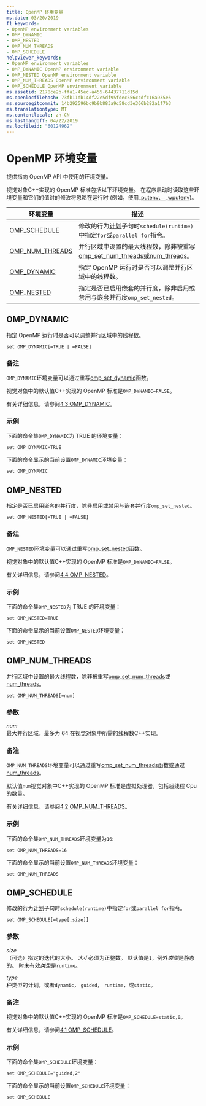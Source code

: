 ```yaml
---
title: OpenMP 环境变量
ms.date: 03/20/2019
f1_keywords:
- OpenMP environment variables
- OMP_DYNAMIC
- OMP_NESTED
- OMP_NUM_THREADS
- OMP_SCHEDULE
helpviewer_keywords:
- OpenMP environment variables
- OMP_DYNAMIC OpenMP environment variable
- OMP_NESTED OpenMP environment variable
- OMP_NUM_THREADS OpenMP environment variable
- OMP_SCHEDULE OpenMP environment variable
ms.assetid: 2178ce2b-ffa1-45ec-a455-64437711d15d
ms.openlocfilehash: 73fb11db14df22e5df95fdec556ccdfc16a935e5
ms.sourcegitcommit: 14b292596bc9b9b883a9c58cd3e366b282a1f7b3
ms.translationtype: MT
ms.contentlocale: zh-CN
ms.lasthandoff: 04/22/2019
ms.locfileid: "60124962"
---
```

# <a name="openmp-environment-variables"></a>OpenMP 环境变量

提供指向 OpenMP API 中使用的环境变量。

视觉对象C++实现的 OpenMP 标准包括以下环境变量。 在程序启动时读取这些环境变量和它们的值对的修改将忽略在运行时 (例如，使用[_putenv、 _wputenv](../../../c-runtime-library/reference/putenv-wputenv.md))。

|环境变量|描述|
|--------------------|-----------|
|[OMP_SCHEDULE](#omp-schedule)|修改的行为[计划](openmp-clauses.md#schedule)子句时`schedule(runtime)`中指定`for`或`parallel for`指令。|
|[OMP_NUM_THREADS](#omp-num-threads)|并行区域中设置的最大线程数，除非被重写[omp_set_num_threads](openmp-functions.md#omp-set-num-threads)或[num_threads](openmp-clauses.md#num-threads)。|
|[OMP_DYNAMIC](#omp-dynamic)|指定 OpenMP 运行时是否可以调整并行区域中的线程数。|
|[OMP_NESTED](#omp-nested)|指定是否已启用嵌套的并行度，除非启用或禁用与嵌套并行度`omp_set_nested`。|

## <a name="omp-dynamic"></a>OMP_DYNAMIC

指定 OpenMP 运行时是否可以调整并行区域中的线程数。

```
set OMP_DYNAMIC[=TRUE | =FALSE]
```

### <a name="remarks"></a>备注

`OMP_DYNAMIC`环境变量可以通过重写[omp_set_dynamic](openmp-functions.md#omp-set-dynamic)函数。

视觉对象中的默认值C++实现的 OpenMP 标准是`OMP_DYNAMIC=FALSE`。

有关详细信息，请参阅[4.3 OMP_DYNAMIC](../../../parallel/openmp/4-3-omp-dynamic.md)。

### <a name="example"></a>示例

下面的命令集`OMP_DYNAMIC`为 TRUE 的环境变量：

```
set OMP_DYNAMIC=TRUE
```

下面的命令显示的当前设置`OMP_DYNAMIC`环境变量：

```
set OMP_DYNAMIC
```

## <a name="omp-nested"></a>OMP_NESTED

指定是否已启用嵌套的并行度，除非启用或禁用与嵌套并行度`omp_set_nested`。

```
set OMP_NESTED[=TRUE | =FALSE]
```

### <a name="remarks"></a>备注

`OMP_NESTED`环境变量可以通过重写[omp_set_nested](openmp-functions.md#omp-set-nested)函数。

视觉对象中的默认值C++实现的 OpenMP 标准是`OMP_DYNAMIC=FALSE`。

有关详细信息，请参阅[4.4 OMP_NESTED](../../../parallel/openmp/4-4-omp-nested.md)。

### <a name="example"></a>示例

下面的命令集`OMP_NESTED`为 TRUE 的环境变量：

```
set OMP_NESTED=TRUE
```

下面的命令显示的当前设置`OMP_NESTED`环境变量：

```
set OMP_NESTED
```

## <a name="omp-num-threads"></a>OMP_NUM_THREADS

并行区域中设置的最大线程数，除非被重写[omp_set_num_threads](openmp-functions.md#omp-set-num-threads)或[num_threads](openmp-clauses.md#num-threads)。

```
set OMP_NUM_THREADS[=num]
```

### <a name="parameters"></a>参数

*num*<br/>
最大并行区域，最多为 64 在视觉对象中所需的线程数C++实现。

### <a name="remarks"></a>备注

`OMP_NUM_THREADS`环境变量可以通过重写[omp_set_num_threads](openmp-functions.md#omp-set-num-threads)函数或通过[num_threads](openmp-clauses.md#num-threads)。

默认值`num`视觉对象中C++实现的 OpenMP 标准是虚拟处理器，包括超线程 Cpu 的数量。

有关详细信息，请参阅[4.2 OMP_NUM_THREADS](../../../parallel/openmp/4-2-omp-num-threads.md)。

### <a name="example"></a>示例

下面的命令集`OMP_NUM_THREADS`环境变量为`16`:

```
set OMP_NUM_THREADS=16
```

下面的命令显示的当前设置`OMP_NUM_THREADS`环境变量：

```
set OMP_NUM_THREADS
```

## <a name="omp-schedule"></a>OMP_SCHEDULE

修改的行为[计划](openmp-clauses.md#schedule)子句时`schedule(runtime)`中指定`for`或`parallel for`指令。

```
set OMP_SCHEDULE[=type[,size]]
```

### <a name="parameters"></a>参数

*size*<br/>
（可选）指定的迭代的大小。 *大小*必须为正整数。 默认值是`1`，例外*类型*是静态的。 时未有效*类型*是`runtime`。

*type*<br/>
种类型的计划，或者`dynamic`， `guided`， `runtime`，或`static`。

### <a name="remarks"></a>备注

视觉对象中的默认值C++实现的 OpenMP 标准是`OMP_SCHEDULE=static,0`。

有关详细信息，请参阅[4.1 OMP_SCHEDULE](../../../parallel/openmp/4-1-omp-schedule.md)。

### <a name="example"></a>示例

下面的命令集`OMP_SCHEDULE`环境变量：

```
set OMP_SCHEDULE="guided,2"
```

下面的命令显示的当前设置`OMP_SCHEDULE`环境变量：

```
set OMP_SCHEDULE
```
